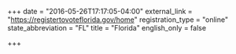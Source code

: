 +++
date = "2016-05-26T17:17:05-04:00"
external_link = "https://registertovoteflorida.gov/home"
registration_type = "online"
state_abbreviation = "FL"
title = "Florida"
english_only = false

+++
